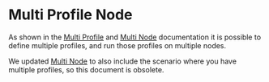 # Multi Profile Node

As shown in the [Multi Profile](MULTI_PROFILE.md) and 
[Multi Node](MULTI_NODE.md) documentation it is possible to define multiple 
profiles, and run those profiles on multiple nodes.

We updated [Multi Node](MULTI_NODE.md) to also include the scenario where 
you have multiple profiles, so this document is obsolete.
